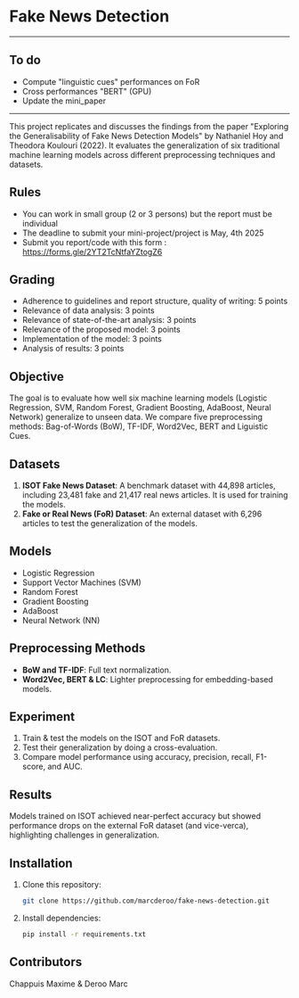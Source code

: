 # Fake News Detection

-------------------------------------------------------------------
## To do
- Compute "linguistic cues" performances on FoR
- Cross performances "BERT" (GPU)
- Update the mini_paper

-------------------------------------------------------------------

This project replicates and discusses the findings from the paper "Exploring the Generalisability of Fake News Detection Models" by Nathaniel Hoy and Theodora Koulouri (2022). It evaluates the generalization of six traditional machine learning models across different preprocessing techniques and datasets.

## Rules
- You can work in small group (2 or 3 persons) but the report must be individual
- The deadline to submit your mini-project/project is May, 4th 2025
- Submit you report/code with this form : https://forms.gle/2YT2TcNtfaYZtogZ6

## Grading
- Adherence to guidelines and report structure, quality of writing: 5 points
- Relevance of data analysis: 3 points
- Relevance of state-of-the-art analysis: 3 points
- Relevance of the proposed model: 3 points
- Implementation of the model: 3 points
- Analysis of results: 3 points

## Objective

The goal is to evaluate how well six machine learning models (Logistic Regression, SVM, Random Forest, Gradient Boosting, AdaBoost, Neural Network) generalize to unseen data. We compare five preprocessing methods: Bag-of-Words (BoW), TF-IDF, Word2Vec, BERT and Liguistic Cues.

## Datasets

1. **ISOT Fake News Dataset**: A benchmark dataset with 44,898 articles, including 23,481 fake and 21,417 real news articles. It is used for training the models.
2. **Fake or Real News (FoR) Dataset**: An external dataset with 6,296 articles to test the generalization of the models.

## Models

- Logistic Regression
- Support Vector Machines (SVM)
- Random Forest
- Gradient Boosting
- AdaBoost
- Neural Network (NN)

## Preprocessing Methods

- **BoW and TF-IDF**: Full text normalization.
- **Word2Vec, BERT & LC**: Lighter preprocessing for embedding-based models.

## Experiment

1. Train & test the models on the ISOT and FoR datasets.
2. Test their generalization by doing a cross-evaluation.
3. Compare model performance using accuracy, precision, recall, F1-score, and AUC.

## Results

Models trained on ISOT achieved near-perfect accuracy but showed performance drops on the external FoR dataset (and vice-verca), highlighting challenges in generalization.

## Installation

1. Clone this repository:
    ```bash
    git clone https://github.com/marcderoo/fake-news-detection.git
    ```
2. Install dependencies:
    ```bash
    pip install -r requirements.txt
    ```

## Contributors
Chappuis Maxime & Deroo Marc


